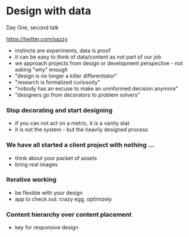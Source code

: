# Design with data

Day One, second talk

https://twitter.com/sazzy

- instincts are experiments, data is proof
- it can be easy to think of data/content as not part of our job
- we approach projects from design or development perspective - not asking "why" enough
- "design is no longer a killer differentiator"
- "research is formalized curiosoity"
- "nobody has an excuse to make an uninformed decision anymore"
- "designers go from decorators to problem solvers"


### Stop decorating and start designing

- if you can not act on a metric, it is a vanity stat
- it is not the system - but the heavily designed process


### We have all started a client project with nothing ...

- think about your packet of assets
- bring real images


### Iterative working

- be flexible with your design
- app to check out: crazy egg, optimizely


### Content hierarchy over content placement

- key for responsive design
